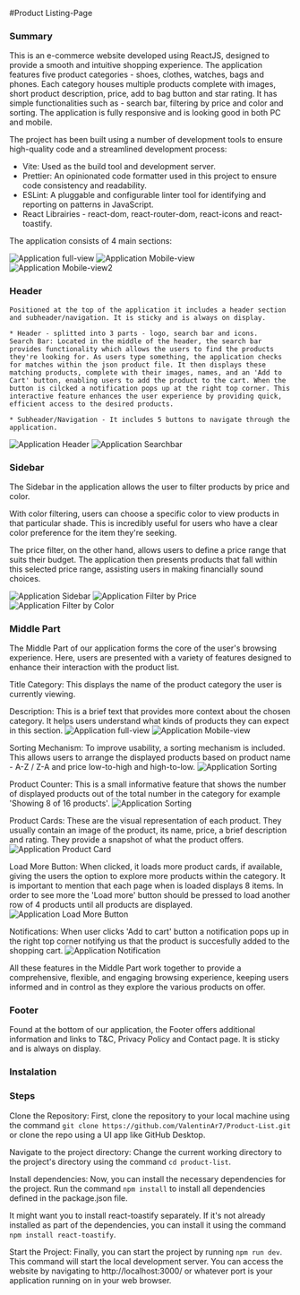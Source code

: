 #Product Listing-Page

### Summary

This is an e-commerce website developed using ReactJS, designed to provide a smooth and intuitive shopping experience. The application features five product categories - shoes, clothes, watches, bags and phones. Each category houses multiple products complete with images, short product description, price, add to bag button and star rating. It has simple functionalities such as - search bar, filtering by price and color and sorting. The application is fully responsive and is looking good in both PC and mobile.

The project has been built using a number of development tools to ensure high-quality code and a streamlined development process:

- Vite: Used as the build tool and development server.
- Prettier: An opinionated code formatter used in this project to ensure code consistency and readability.
- ESLint: A pluggable and configurable linter tool for identifying and reporting on patterns in JavaScript.
- React Librairies - react-dom, react-router-dom, react-icons and react-toastify.

The application consists of 4 main sections:

![Application full-view](product-list/src/assets/Images/FullView.PNG)
![Application Mobile-view](product-list/src/assets/Images/MobileView1.PNG)
![Application Mobile-view2](product-list/src/assets/Images/MobileView2.PNG)

### Header

    Positioned at the top of the application it includes a header section and subheader/navigation. It is sticky and is always on display.

    * Header - splitted into 3 parts - logo, search bar and icons.
    Search Bar: Located in the middle of the header, the search bar provides functionality which allows the users to find the products they're looking for. As users type something, the application checks for matches within the json product file. It then displays these matching products, complete with their images, names, and an 'Add to Cart' button, enabling users to add the product to the cart. When the button is cilcked a notification pops up at the right top corner. This interactive feature enhances the user experience by providing quick, efficient access to the desired products.

    * Subheader/Navigation - It includes 5 buttons to navigate through the application.

![Application Header](product-list/src/assets/Images/Header.PNG)
![Application Searchbar](product-list/src/assets/Images/SearchBar.PNG)

### Sidebar

The Sidebar in the application allows the user to filter products by price and color.

With color filtering, users can choose a specific color to view products in that particular shade. This is incredibly useful for users who have a clear color preference for the item they're seeking.

The price filter, on the other hand, allows users to define a price range that suits their budget. The application then presents products that fall within this selected price range, assisting users in making financially sound choices.

![Application Sidebar](product-list/src/assets/Images/Sidebar.PNG)
![Application Filter by Price](product-list/src/assets/Images/FilterPrice.PNG)
![Application Filter by Color](product-list/src/assets/Images/FilterColor.PNG)

### Middle Part

The Middle Part of our application forms the core of the user's browsing experience. Here, users are presented with a variety of features designed to enhance their interaction with the product list.

Title Category: This displays the name of the product category the user is currently viewing.

Description: This is a brief text that provides more context about the chosen category. It helps users understand what kinds of products they can expect in this section.
![Application full-view](product-list/src/assets/Images/FullView.PNG)
![Application Mobile-view](product-list/src/assets/Images/MobileView1.PNG)

Sorting Mechanism: To improve usability, a sorting mechanism is included. This allows users to arrange the displayed products based on product name - A-Z / Z-A and price low-to-high and high-to-low.
![Application Sorting](product-list/src/assets/Images/Sorting.PNG)

Product Counter: This is a small informative feature that shows the number of displayed products out of the total number in the category for example 'Showing 8 of 16 products'.
![Application Sorting](product-list/src/assets/Images/Sorting.PNG)

Product Cards: These are the visual representation of each product. They usually contain an image of the product, its name, price, a brief description and rating. They provide a snapshot of what the product offers.
![Application Product Card](product-list/src/assets/Images/productCard.PNG)

Load More Button: When clicked, it loads more product cards, if available, giving the users the option to explore more products within the category.
It is important to mention that each page when is loaded displays 8 items. In order to see more the 'Load more' button should be pressed to load another row of 4 products until all products are displayed.
![Application Load More Button](product-list/src/assets/Images/LoadMoreButton.PNG)

Notifications: When user clicks 'Add to cart' button a notification pops up in the right top corner notifying us that the product is succesfully added to the shopping cart.
![Application Notification](product-list/src/assets/Images/Notification.PNG)

All these features in the Middle Part work together to provide a comprehensive, flexible, and engaging browsing experience, keeping users informed and in control as they explore the various products on offer.

### Footer

Found at the bottom of our application, the Footer offers additional information and links to T&C, Privacy Policy and Contact page. It is sticky and is always on display.

### Instalation

### Steps

Clone the Repository: First, clone the repository to your local machine using the command `git clone https://github.com/ValentinAr7/Product-List.git` or clone the repo using a UI app like GitHub Desktop.

Navigate to the project directory: Change the current working directory to the project's directory using the command `cd product-list`.

Install dependencies: Now, you can install the necessary dependencies for the project. Run the command `npm install` to install all dependencies defined in the package.json file.

It might want you to install react-toastify separately. If it's not already installed as part of the dependencies, you can install it using the command `npm install react-toastify`.

Start the Project: Finally, you can start the project by running `npm run dev`. This command will start the local development server. You can access the website by navigating to http://localhost:3000/ or whatever port is your application running on in your web browser.
